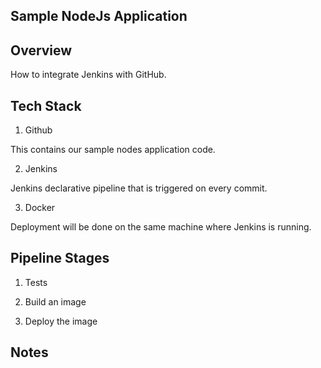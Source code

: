 Sample NodeJs Application
------------------------

## Overview

How to integrate Jenkins with GitHub.

## Tech Stack

1. Github

This contains our sample nodes application code.

2. Jenkins

Jenkins declarative pipeline that is triggered on every commit.

3. Docker

Deployment will be done on the same machine where Jenkins is running. 

## Pipeline Stages

1. Tests

2. Build an image

3. Deploy the image


## Notes
